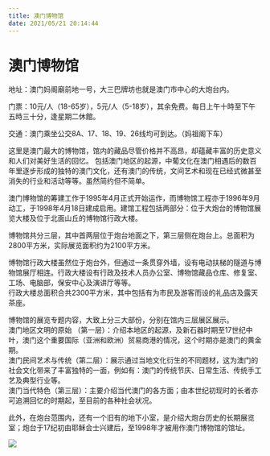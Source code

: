 ```yaml
---
title: 澳门博物馆  
date: 2021/05/21 20:14:44  
---
```

  
# 澳门博物馆  
地址：澳门妈阁廟前地一号，大三巴牌坊也就是澳门市中心的大炮台内。  
  
门票：10元/人（18-65岁），5元/人（5-18岁），其余免费。每日上午十時至下午五時三十分，逢星期二休館。  
  
交通：澳门乘坐公交8A、17、18、19、26线均可到达。（妈祖阁下车）  
  
这里是澳门最大的博物馆，馆内的藏品尽管价格并不高昂，却蕴藏丰富的历史意义和人们对美好生活的回忆。 包括澳门地区的起源，中葡文化在澳门相遇后的数百年里逐步形成的独特的澳门文化，还有澳门的传统，文间艺术和现在已经式微甚至消失的行业和活动等等。虽然简约但不简单。  
  
澳门博物馆的筹建工作于1995年4月正式开始运作，而博物馆工程亦于1996年9月动工，于1998年4月18日建成启用。建馆工程包括两部分：位于大炮台的博物馆展览大楼及位于北面山丘的博物馆行政大楼。  
  
博物馆共分三层，其中首两层位于炮台地面之下，第三层侧在炮台上。总面积为2800平方米，实际展览面积约为2100平方米。  
  
博物馆行政大楼虽然位于炮台外，但通过一条贯穿外墙，设有电动扶梯的隧道与博物馆展厅相连。行政大楼设有行政及技术人员办公室、博物馆藏品仓库、修复室、工场、电脑部，保安中心及演讲厅等等。  
行政大楼总面积合共2300平方米，其中包括有为市民及游客而设的礼品店及露天茶座。  
  
博物馆的展览专题内容，大致上分三大部份，分别在馆内三层展区展示。  
澳门地区文明的原始 （第一层）：介绍本地区的起源，及新石器时期至17世纪中叶，澳门这个重要国际（亚洲和欧洲）贸易商港的情况，这个时期亦是澳门的黄金期。  
澳门民间艺术与传统（第二层）：展示通过当地文化衍生的不同题材，这为澳门的社会文化带来了丰富独特的一面，例如有：澳门的传统节庆、日常生活、传统手工艺及典型行业等。  
澳门当代特色（第三层）：主要介绍当代澳门的各方面；由本世纪初现时的长者亦可追溯回忆的时期起，至目前的各种社会状况。  
  
此外，在炮台范围内，还有一个旧有的地下小室，是介绍大炮台历史的长期展览室；炮台于17纪初由耶稣会士兴建后，至1998年才被用作澳门博物馆的馆址。  
  
![](https://raw.staticdn.net/szqq0512/Pic/main/img/202201212059402.png)  